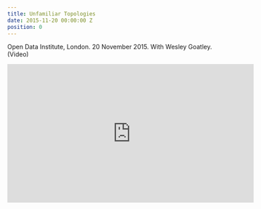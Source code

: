 ```yaml
---
title: Unfamiliar Topologies
date: 2015-11-20 00:00:00 Z
position: 0
---
```


Open Data Institute, London. 20 November 2015. With Wesley Goatley. (Video)

<iframe width="560" height="315" src="https://www.youtube.com/embed/H9PMlCQ83qk?rel=0" frameborder="0" allowfullscreen></iframe>
